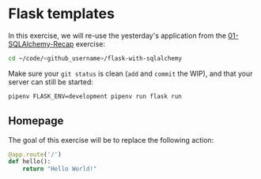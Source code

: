 # Flask templates

In this exercise, we will re-use the yesterday's application from the [01-SQLAlchemy-Recap](../../04-Database/01-SQLAlchemy-Recap) exercise:

```bash
cd ~/code/<github_username>/flask-with-sqlalchemy
```

Make sure your `git status` is clean (`add` and `commit` the WIP), and that your server can still be started:

```bash
pipenv FLASK_ENV=development pipenv run flask run
```

## Homepage

The goal of this exercise will be to replace the following action:

```python
@app.route('/')
def hello():
    return "Hello World!"
```
